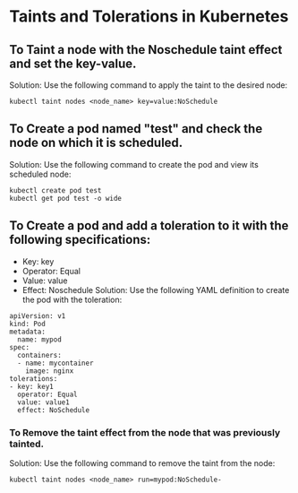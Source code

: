 # Taints and Tolerations in Kubernetes

## To Taint a node with the Noschedule taint effect and set the key-value.
Solution: Use the following command to apply the taint to the desired node:
```
kubectl taint nodes <node_name> key=value:NoSchedule
```

## To Create a pod named "test" and check the node on which it is scheduled.
Solution: Use the following command to create the pod and view its scheduled node:
```
kubectl create pod test
kubectl get pod test -o wide
```

## To Create a pod and add a toleration to it with the following specifications:
- Key: key
- Operator: Equal
- Value: value
- Effect: Noschedule
Solution: Use the following YAML definition to create the pod with the toleration:
```
apiVersion: v1
kind: Pod
metadata:
  name: mypod
spec:
  containers:
  - name: mycontainer
    image: nginx
tolerations:
- key: key1
  operator: Equal
  value: value1
  effect: NoSchedule
```

### To Remove the taint effect from the node that was previously tainted.
Solution: Use the following command to remove the taint from the node:
```
kubectl taint nodes <node_name> run=mypod:NoSchedule-
```
